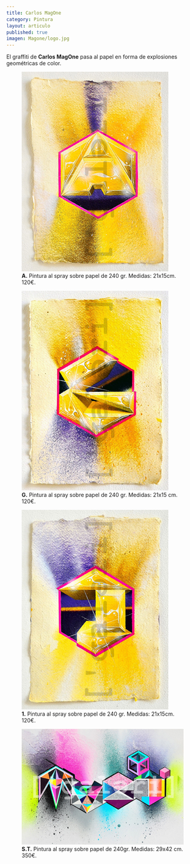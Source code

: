 ```yaml
---
title: Carlos MagOne
category: Pintura
layout: articulo
published: true
imagen: Magone/logo.jpg
---
```

El graffiti de **Carlos MagOne** pasa al papel en forma de explosiones geométricas de color. 

<div class="figure-group">
<figure>
	<a href="/images/Magone/TRÍPTICO2.jpg"><img src="/images/Magone/TRÍPTICO2.jpg" alt="Graffiti. Pintura al spray"></a>
	<figcaption><b>A.</b>
Pintura al spray sobre papel de 240 gr.
Medidas: 21x15cm. 120€.</figcaption>
</figure>

<figure>
	<a href="/images/Magone/TRÍPTICO1.jpg"><img src="/images/Magone/TRÍPTICO1.jpg" alt="Graffiti. Pintura al spray"></a>
	<figcaption><b>G.</b>
Pintura al spray sobre papel de 240 gr.
Medidas: 21x15 cm. 120€. </figcaption>
</figure>

<figure>
	<a href="/images/Magone/TRÍPTICO3.jpg"><img src="/images/Magone/TRÍPTICO3.jpg" alt="Graffiti. Pintura al spray"></a>
	<figcaption><b>1.</b>
Pintura al spray sobre papel de 240 gr.
Medidas: 21x15cm. 120€.</figcaption>
</figure>
</div>

<figure>
	<a href="/images/Magone/MAG1.jpg"><img src="/images/Magone/MAG1.jpg" alt="Graffiti. Pintura al spray"></a>
	<figcaption><b>S.T.</b>
Pintura al spray sobre papel de 240gr.
Medidas: 29x42 cm. 350€.</figcaption>
</figure>






